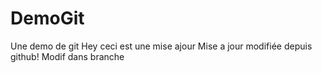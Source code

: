 # DemoGit

Une demo de git
Hey ceci est une mise ajour
Mise a jour modifiée depuis github!
Modif dans branche
